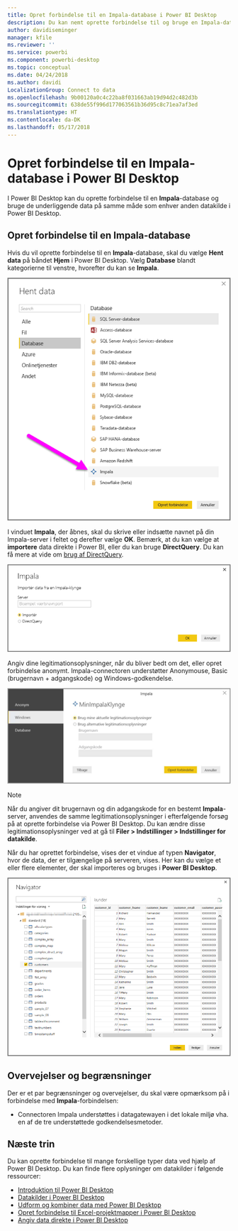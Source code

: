 ```yaml
---
title: Opret forbindelse til en Impala-database i Power BI Desktop
description: Du kan nemt oprette forbindelse til og bruge en Impala-database i Power BI Desktop
author: davidiseminger
manager: kfile
ms.reviewer: ''
ms.service: powerbi
ms.component: powerbi-desktop
ms.topic: conceptual
ms.date: 04/24/2018
ms.author: davidi
LocalizationGroup: Connect to data
ms.openlocfilehash: 9b00120a0c4c22ba8f031663ab19d94d2c482d3b
ms.sourcegitcommit: 638de55f996d177063561b36d95c8c71ea7af3ed
ms.translationtype: HT
ms.contentlocale: da-DK
ms.lasthandoff: 05/17/2018
---
```

# <a name="connect-to-an-impala-database-in-power-bi-desktop"></a>Opret forbindelse til en Impala-database i Power BI Desktop
I Power BI Desktop kan du oprette forbindelse til en **Impala**-database og bruge de underliggende data på samme måde som enhver anden datakilde i Power BI Desktop.

## <a name="connect-to-an-impala-database"></a>Opret forbindelse til en Impala-database
Hvis du vil oprette forbindelse til en **Impala**-database, skal du vælge **Hent data** på båndet **Hjem** i Power BI Desktop. Vælg **Database** blandt kategorierne til venstre, hvorefter du kan se **Impala**.

![](media/desktop-connect-impala/connect_impala_2.png)

I vinduet **Impala**, der åbnes, skal du skrive eller indsætte navnet på din Impala-server i feltet og derefter vælge **OK**. Bemærk, at du kan vælge at **importere** data direkte i Power BI, eller du kan bruge **DirectQuery**. Du kan få mere at vide om [brug af DirectQuery](desktop-use-directquery.md).

![](media/desktop-connect-impala/connect_impala_3a.png)

Angiv dine legitimationsoplysninger, når du bliver bedt om det, eller opret forbindelse anonymt. Impala-connectoren understøtter Anonymouse, Basic (brugernavn + adgangskode) og Windows-godkendelse.

![](media/desktop-connect-impala/connect_impala_4.png)

> [!NOTE]
> Når du angiver dit brugernavn og din adgangskode for en bestemt **Impala**-server, anvendes de samme legitimationsoplysninger i efterfølgende forsøg på at oprette forbindelse via Power BI Desktop. Du kan ændre disse legitimationsoplysninger ved at gå til **Filer > Indstillinger > Indstillinger for datakilde**.
> 
> 

Når du har oprettet forbindelse, vises der et vindue af typen **Navigator**, hvor de data, der er tilgængelige på serveren, vises. Her kan du vælge et eller flere elementer, der skal importeres og bruges i **Power BI Desktop**.

![](media/desktop-connect-impala/connect_impala_5.png)

## <a name="considerations-and-limitations"></a>Overvejelser og begrænsninger
Der er et par begrænsninger og overvejelser, du skal være opmærksom på i forbindelse med **Impala**-forbindelsen:

* Connectoren Impala understøttes i datagatewayen i det lokale miljø vha. en af de tre understøttede godkendelsesmetoder.

## <a name="next-steps"></a>Næste trin
Du kan oprette forbindelse til mange forskellige typer data ved hjælp af Power BI Desktop. Du kan finde flere oplysninger om datakilder i følgende ressourcer:

* [Introduktion til Power BI Desktop](desktop-getting-started.md)
* [Datakilder i Power BI Desktop](desktop-data-sources.md)
* [Udform og kombiner data med Power BI Desktop](desktop-shape-and-combine-data.md)
* [Opret forbindelse til Excel-projektmapper i Power BI Desktop](desktop-connect-excel.md)   
* [Angiv data direkte i Power BI Desktop](desktop-enter-data-directly-into-desktop.md)   

